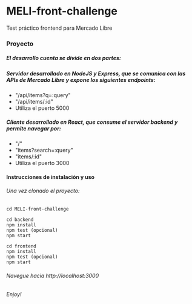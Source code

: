 # MELI-front-challenge
Test práctico frontend para Mercado Libre

### Proyecto
##### El desarrollo cuenta se divide en dos partes:

##### Servidor desarrollado en NodeJS y Express, que se comunica con las APIs de Mercado Libre y expone los siguientes endpoints:
* "/api/items?q=:query"
* "/api/items/:id"
* Utiliza el puerto 5000

##### Cliente desarrollado en React, que consume el servidor backend y permite navegar por:
* "/"
* "items?search=:query"
* "items/:id"
* Utiliza el puerto 3000

#### Instrucciones de instalación y uso
###### Una vez clonado el proyecto:
```
cd MELI-front-challenge
```

```
cd backend 
npm install
npm test (opcional)
npm start
```

```
cd frontend
npm install
npm test (opcional)
npm start
```

###### Navegue hacia http://localhost:3000
###### Enjoy!
